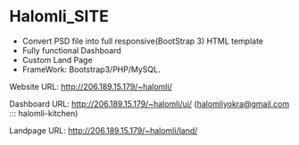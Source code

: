 # Halomli_SITE
* Convert PSD file into full responsive(BootStrap 3) HTML template
* Fully functional Dashboard
* Custom Land Page
* FrameWork: Bootstrap3/PHP/MySQL.

Website URL: http://206.189.15.179/~halomli/

Dashboard URL: http://206.189.15.179/~halomli/ui/  (halomliyokra@gmail.com ::: halomli-kitchen)

Landpage URL: http://206.189.15.179/~halomli/land/

